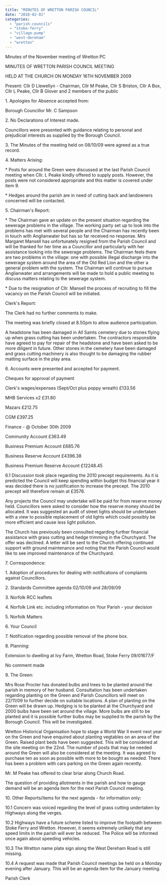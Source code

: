 ```yaml
---
title: "MINUTES OF WRETTON PARISH COUNCIL"
date: "2010-02-01"
categories: 
  - "parish-councils"
  - "stoke-ferry"
  - "village-pump"
  - "west-dereham"
  - "wretton"
---
```


Minutes of the November meeting of Wretton PC

MINUTES OF WRETTON PARISH COUNCIL MEETING

HELD AT THE CHURCH ON MONDAY 16TH NOVEMBER 2009

Present: Cllr D Llewellyn - Chairman, Cllr M Peake, Cllr S Briston, Cllr A Box, Cllr L Peake, Cllr B Glover and 2 members of the public

1\. Apologies for Absence accepted from:

Borough Councillor Mr. C Sampson

2\. No Declarations of Interest made.

Councillors were presented with guidance relating to personal and prejudicial interests as supplied by the Borough Council.

3\. The Minutes of the meeting held on 08/10/09 were agreed as a true record.

4\. Matters Arising:

\* Posts for around the Green were discussed at the last Parish Council meeting when Cllr. L Peake kindly offered to supply posts. However, the posts were not considered appropriate and this matter is covered under item 9.

\* Hedges around the parish are in need of cutting back and landowners concerned will be contacted.

5\. Chairman's Report:

\* The Chairman gave an update on the present situation regarding the sewerage problems in the village. The working party set up to look into the problems has met with several people and the Chairman has recently been in touch with Anglianwater but has so far received no response. Mrs Margaret Mansell has unfortunately resigned from the Parish Council and will be thanked for her time as a Councillor and particularly with her assistance looking into the sewerage problems. The Chairman feels there are two problems in the village: one with possible illegal discharge into the sewerage system around the area of the Old Red Lion and the other a general problem with the system. The Chairman will continue to pursue Anglianwater and arrangements will be made to hold a public meeting to discuss matters relating to the sewerage system.

\* Due to the resignation of Cllr. Mansell the process of recruiting to fill the vacancy on the Parish Council will be initiated.

Clerk's Report:

The Clerk had no further comments to make.

The meeting was briefly closed at 8.50pm to allow audience participation.

A headstone has been damaged in All Saints cemetery due to stones flying up when grass cutting has been undertaken. The contractors responsible have agreed to pay for repair of the headstone and have been asked to be more diligent in future. Other stones in the cemetery have been damaged and grass cutting machinery is also thought to be damaging the rubber matting surface in the play area.

6\. Accounts were presented and accepted for payment.

Cheques for approval of payment

Clerk's wages/expenses (Sept/Oct plus poppy wreath) £133.56

MHB Services x2 £31.80

Mazars £212.75

CGM £397.25

Finance - @ October 30th 2009

Community Account £363.49

Business Premium Account £685.76

Business Reserve Account £4396.38

Business Premium Reserve Account £12248.45

6.1 Discussion took place regarding the 2010 precept requirements. As it is predicted the Council will keep spending within budget this financial year it was decided there is no justification to increase the precept. The 2010 precept will therefore remain at £3576.

Any projects the Council may undertake will be paid for from reserve money held. Councillors were asked to consider how the reserve money should be allocated. It was suggested an audit of street lights should be undertaken with a view to possible replacement of old lights which could possibly be more efficient and cause less light pollution.

The Church has previously been consulted regarding further financial assistance with grass cutting and hedge trimming in the Churchyard. The offer was declined. A letter will be sent to the Church offering continued support with ground maintenance and noting that the Parish Council would like to see improved maintenance of the Churchyard.

7\. Correspondence:

1\. Adoption of procedures for dealing with notifications of complaints against Councillors.

2\. Standards Committee agenda 02/10/09 and 28/09/09

3\. Norfolk RCC leaflets

4\. Norfolk Link etc. including information on Your Parish - your decision

5\. Norfolk Matters

6\. Your Council

7\. Notification regarding possible removal of the phone box.

8\. Planning:

Extension to dwelling at Ivy Farm, Wretton Road, Stoke Ferry 09/01677/F

No comment made

9\. The Green:

Mrs Rose Procter has donated bulbs and trees to be planted around the parish in memory of her husband. Consultation has been undertaken regarding planting on the Green and Parish Councillors will meet on 22/11/09 to further decide on suitable locations. A plan of planting on the Green will be drawn up. Hedging is to be planted at the Churchyard and 2000 bulbs have been set around the village. More bulbs are still to be planted and it is possible further bulbs may be supplied to the parish by the Borough Council. This will be investigated.

Wretton Historical Organisation hope to stage a World War II event next year on the Green and have enquired about planting vegtables on an area of the Green. Raised plant beds have been suggested. This will be considered at the site meeting on the 22nd. The number of posts that may be needed around the Green will also be considered at the meeting. It was agreed to purchase ten as soon as possible with more to be bought as needed. There has been a problem with cars parking on the Green again recently.

Mr. M Peake has offered to clear briar along Church Road.

The question of providing allotments in the parish and how to gauge demand will be an agenda item for the next Parish Council meeting.

10\. Other Reports/items for the next agenda - for information only:

10.1 Concern was voiced regarding the level of grass cutting undertaken by Highways along the verges.

10.2 Highways have a future scheme listed to improve the footpath between Stoke Ferry and Wretton. However, it seems extremely unlikely that any speed limits in the parish will ever be reduced. The Police will be informed once again about speeding vehicles.

10.3 The Wretton name plate sign along the West Dereham Road is still missing.

10.4 A request was made that Parish Council meetings be held on a Monday evening after January. This will be an agenda item for the January meeting.

Parish Clerk
